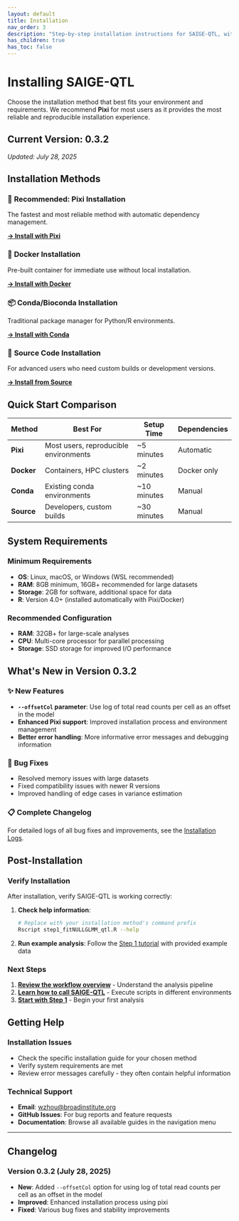 ```yaml
---
layout: default
title: Installation
nav_order: 3
description: "Step-by-step installation instructions for SAIGE-QTL, with multiple installation methods to suit different environments and use cases."
has_children: true
has_toc: false
---
```


# Installing SAIGE-QTL

Choose the installation method that best fits your environment and requirements. We recommend **Pixi** for most users as it provides the most reliable and reproducible installation experience.

## Current Version: 0.3.2
*Updated: July 28, 2025*

## Installation Methods

### 🚀 **Recommended: Pixi Installation**
The fastest and most reliable method with automatic dependency management.

**[→ Install with Pixi](https://weizhou0.github.io/SAIGE-QTL-doc/docs/Installation_pixi.html)**

### 🐳 **Docker Installation**
Pre-built container for immediate use without local installation.

**[→ Install with Docker](https://weizhou0.github.io/SAIGE-QTL-doc/docs/Installation_docker.html)**

### 📦 **Conda/Bioconda Installation**
Traditional package manager for Python/R environments.

**[→ Install with Conda](https://weizhou0.github.io/SAIGE-QTL-doc/docs/Installation_bioconda.html)**

### 🔧 **Source Code Installation**
For advanced users who need custom builds or development versions.

**[→ Install from Source](https://weizhou0.github.io/SAIGE-QTL-doc/docs/Installation_sourcecode.html)**

## Quick Start Comparison

| Method | Best For | Setup Time | Dependencies |
|--------|----------|------------|--------------|
| **Pixi** | Most users, reproducible environments | ~5 minutes | Automatic |
| **Docker** | Containers, HPC clusters | ~2 minutes | Docker only |
| **Conda** | Existing conda environments | ~10 minutes | Manual |
| **Source** | Developers, custom builds | ~30 minutes | Manual |

## System Requirements

### Minimum Requirements
- **OS**: Linux, macOS, or Windows (WSL recommended)
- **RAM**: 8GB minimum, 16GB+ recommended for large datasets
- **Storage**: 2GB for software, additional space for data
- **R**: Version 4.0+ (installed automatically with Pixi/Docker)

### Recommended Configuration
- **RAM**: 32GB+ for large-scale analyses
- **CPU**: Multi-core processor for parallel processing
- **Storage**: SSD storage for improved I/O performance

## What's New in Version 0.3.2

### ✨ **New Features**
- **`--offsetCol` parameter**: Use log of total read counts per cell as an offset in the model
- **Enhanced Pixi support**: Improved installation process and environment management
- **Better error handling**: More informative error messages and debugging information

### 🐛 **Bug Fixes**
- Resolved memory issues with large datasets
- Fixed compatibility issues with newer R versions
- Improved handling of edge cases in variance estimation

### 📋 **Complete Changelog**
For detailed logs of all bug fixes and improvements, see the [Installation Logs](Installation.html#changelog).

## Post-Installation

### Verify Installation
After installation, verify SAIGE-QTL is working correctly:

1. **Check help information**:
   ```bash
   # Replace with your installation method's command prefix
   Rscript step1_fitNULLGLMM_qtl.R --help
   ```

2. **Run example analysis**: Follow the [Step 1 tutorial](https://weizhou0.github.io/SAIGE-QTL-doc/docs/step1.html) with provided example data

### Next Steps
1. **[Review the workflow overview](https://weizhou0.github.io/SAIGE-QTL-doc/docs/overview.html)** - Understand the analysis pipeline
2. **[Learn how to call SAIGE-QTL](https://weizhou0.github.io/SAIGE-QTL-doc/docs/calling-saigeqtl.html)** - Execute scripts in different environments
3. **[Start with Step 1](https://weizhou0.github.io/SAIGE-QTL-doc/docs/step1.html)** - Begin your first analysis

## Getting Help

### Installation Issues
- Check the specific installation guide for your chosen method
- Verify system requirements are met
- Review error messages carefully - they often contain helpful information

### Technical Support
- **Email**: [wzhou@broadinstitute.org](mailto:wzhou@broadinstitute.org)
- **GitHub Issues**: For bug reports and feature requests
- **Documentation**: Browse all available guides in the navigation menu

---

## Changelog

### Version 0.3.2 (July 28, 2025)
- **New**: Added `--offsetCol` option for using log of total read counts per cell as an offset in the model
- **Improved**: Enhanced installation process using pixi
- **Fixed**: Various bug fixes and stability improvements 


